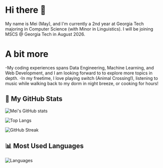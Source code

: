 # Hi there 👋

My name is Mei (May), and I'm currently a 2nd year at Georgia Tech majoring in Computer Science (with Minor in Linguistics). I will be joining MSCS @ Georgia Tech in August 2026.

# A bit more
-My coding experiences spans Data Engineering, Machine Learning, and Web Development, and I am looking forward to to explore more topics in depth.
-In my freetime, I love playing switch (Animal Crossing!), listening to music while walking back to my dorm in night breeze, or cooking for hours!

## 🚀 My GitHub Stats

![Mei's GitHub stats](https://github-readme-stats.vercel.app/api?username=MeiL55&show_icons=true&theme=radical)

![Top Langs](https://github-readme-stats.vercel.app/api/top-langs/?username=MeiL55&layout=compact&theme=radical)

![GitHub Streak](https://streak-stats.demolab.com?user=MeiL551&theme=radical)

## 📊 Most Used Languages

![Languages](https://github-readme-stats.vercel.app/api/top-langs/?username=MeiL55&theme=radical)

